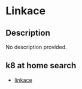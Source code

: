 # Linkace

## Description

No description provided.

## k8 at home search

- [linkace](https://nanne.dev/k8s-at-home-search/#/linkace)
